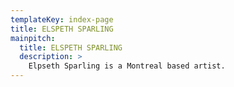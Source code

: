 ```yaml
---
templateKey: index-page
title: ELSPETH SPARLING
mainpitch:
  title: ELSPETH SPARLING
  description: >
    Elpseth Sparling is a Montreal based artist.
---
```

